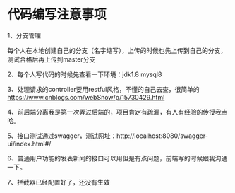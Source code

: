 # 代码编写注意事项

1、分支管理

每个人在本地创建自己的分支（名字缩写），上传的时候也先上传到自己的分支，测试合格后再上传到master分支

2、每个人写代码的时候先查看一下环境：jdk1.8      mysql8

3、处理请求的controller要用restful风格，不懂的自己去查，很简单的
https://www.cnblogs.com/webSnow/p/15730429.html

4、前后端分离我是第一次弄过后端的，项目肯定有疏漏，有人有经验的传授我点哈。

5、接口测试通过swagger，测试网址：http://localhost:8080/swagger-ui/index.html#/

6、普通用户功能的发表新闻的接口可以用但是有点问题，前端写的时候跟我沟通一下。

7、拦截器已经配置好了，还没有生效
